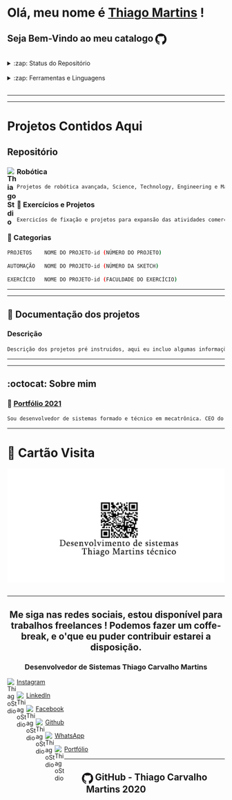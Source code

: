 # Olá, meu nome é [Thiago Martins](http://www.stdiocomunicacao.tk/) !

## Seja Bem-Vindo ao meu catalogo <img align="center" alt="GitHub" width="26px" src="https://raw.githubusercontent.com/github/explore/78df643247d429f6cc873026c0622819ad797942/topics/github/github.png" />
<br/>

<details>
  
  <summary>:zap: Status do Repositório</summary>

  <img align="center" alt="ThiagoStdio Stats" src="https://github-readme-stats.thiagostdio.vercel.app/api?username=ThiagoStdio&show_icons=true&graywhite&show_icons=true" />
  
</details>
<br/>
<details>
  
  <summary>:zap: Ferramentas e Linguagens </summary>

<img align="left" alt="GitHub" width="26px" src="https://raw.githubusercontent.com/github/explore/78df643247d429f6cc873026c0622819ad797942/topics/github/github.png" />
<img align="left" alt="HTML" width="26px" src="https://raw.githubusercontent.com/github/explore/80688e429a7d4ef2fca1e82350fe8e3517d3494d/topics/html/html.png" />
<img align="left" alt="PHP" width="26px" src="https://raw.githubusercontent.com/github/explore/ccc16358ac4530c6a69b1b80c7223cd2744dea83/topics/php/php.png" />
<img align="left" alt="CSS" width="26px" src="https://raw.githubusercontent.com/github/explore/80688e429a7d4ef2fca1e82350fe8e3517d3494d/topics/css/css.png" />
<img align="left" alt="GIT" width="26px" src="https://raw.githubusercontent.com/github/explore/80688e429a7d4ef2fca1e82350fe8e3517d3494d/topics/git/git.png" />
<img align="left" alt="Visual Studio Code" width="26px" src="https://raw.githubusercontent.com/github/explore/80688e429a7d4ef2fca1e82350fe8e3517d3494d/topics/visual-studio-code/visual-studio-code.png" />
<img align="left" alt="MySQL" width="26px" src="https://raw.githubusercontent.com/github/explore/80688e429a7d4ef2fca1e82350fe8e3517d3494d/topics/mysql/mysql.png" />
<img align="left" alt="JS" width="26px" src="https://raw.githubusercontent.com/github/explore/80688e429a7d4ef2fca1e82350fe8e3517d3494d/topics/javascript/javascript.png" />
<img align="left" alt="BOOTSTRAP" width="26px" src="https://raw.githubusercontent.com/github/explore/80688e429a7d4ef2fca1e82350fe8e3517d3494d/topics/bootstrap/bootstrap.png" />
</details>

<br/>

---
---

# Projetos Contidos Aqui

## Repositório

### <img align="left" alt="ThiagoStdio" width="22px" src="https://cdn.jsdelivr.net/npm/simple-icons@3.7.0/icons/arduino.svg" /> Robótica


```sh
Projetos de robótica avançada, Science, Technology, Engineering e Mathematics (STEM).
```

### :ocean: Exercícios e Projetos

```sh
Exercicíos de fixação e projetos para expansão das atividades comerciais.
```

### :raising_hand: Categorias

```sh
PROJETOS    NOME DO PROJETO-id (NÚMERO DO PROJETO)
```
```sh
AUTOMAÇÃO   NOME DO PROJETO-id (NÚMERO DA SKETCH)
```
```sh
EXERCÍCIO   NOME DO PROJETO-id (FACULDADE DO EXERCÍCIO)
```

---
---

## :page_facing_up: Documentação dos projetos

### Descrição

```sh
Descrição dos projetos pré instruidos, aqui eu incluo algumas informações para descrever o projeto.
```
---
---

## :octocat: Sobre mim

### :school_satchel: [Portfólio 2021](http://www.stdioportfolio.tk)

```sh
Sou desenvolvedor de sistemas formado e técnico em mecatrônica. CEO do departamento de SEO e Marketing Stdio Comunicação.
```
---

# :ghost: Cartão Visita

<img align="center" alt="ThiagoStdio | Card " width="700px" src="https://github.com/ThiagoStdio/ThiagoStdio/blob/master/assets/catsa.jpg?raw=true" />

<br/>
<br/>

---

## <div align="center">Me siga nas redes sociais, estou disponível para trabalhos freelances ! Podemos fazer um coffe-break, e o'que eu puder contribuir estarei a disposição.</div>

### <div align="center">Desenvolvedor de Sistemas Thiago Carvalho Martins</div>


[Instagram](https://www.instagram.com/stdio.comunicacao/)[<img align="left" alt="ThiagoStdio" width="22px" src="https://cdn.jsdelivr.net/npm/simple-icons@v3/icons/instagram.svg" />](https://www.instagram.com/stdio.comunicacao/)

[LinkedIn](https://www.linkedin.com/in/thiago-c-621365175/)[<img align="left" alt="ThiagoStdio" width="22px" src="https://cdn.jsdelivr.net/npm/simple-icons@v3/icons/linkedin.svg" />](https://www.linkedin.com/in/thiago-c-621365175/)

[Facebook](https://www.facebook.com/Stdio.comunicacao/) [<img align="left" alt="ThiagoStdio" width="22px" src="https://cdn.jsdelivr.net/npm/simple-icons@v3/icons/facebook.svg" />](https://www.facebook.com/Stdio.comunicacao/)

[Github](https://github.com/ThiagoStdio)[<img align="left" alt="ThiagoStdio" width="22px" src="https://cdn.jsdelivr.net/npm/simple-icons@v3/icons/github.svg" />](https://github.com/ThiagoStdio)

[WhatsApp](https://wa.me/message/WX34SEEN4FHPP1)[<img align="left" alt="ThiagoStdio" width="22px" src="https://cdn.jsdelivr.net/npm/simple-icons@v3/icons/whatsapp.svg" />](https://wa.me/message/WX34SEEN4FHPP1)

[Portfólio](https://stdioportfolio.tk)[<img align="left" alt="ThiagoStdio" width="22px" src="https://cdn.jsdelivr.net/npm/simple-icons@v3/icons/react.svg" />](https://stdioportfolio.tk)

---

## <div align="center"> <img align="center" alt="GitHub" width="26px" src="https://raw.githubusercontent.com/github/explore/78df643247d429f6cc873026c0622819ad797942/topics/github/github.png" /> GitHub - Thiago Carvalho Martins 2020</div>



<!-- Markdown link & img dfn's -->
[XAMARIN]: https://img.shields.io/badge/XAMARIN-TRUE-white
[Teste de usabilidade]: https://img.shields.io/badge/TestedeUsabilidade-OK-black
[DOWNLOADS]: https://img.shields.io/badge/Downloads-X-cyan
[JAVA]: https://img.shields.io/badge/JAVA-TRUE-pink
[CSS]: https://img.shields.io/badge/CSS-TRUE-green
[HTML]: https://img.shields.io/badge/HTML-TRUE-blue
[PHP]: https://img.shields.io/badge/PHP-TRUE-red
[FP]: https://img.shields.io/badge/FernandoPrestes-FLAG-yellow
[ARDUINO]: https://img.shields.io/badge/Arduino-UNO-yellowgreen
[CS]: https://img.shields.io/badge/C-Sharp-cyan
[SQL]: https://img.shields.io/badge/SQL-TRUE-red
[JS]: https://img.shields.io/badge/Java-Script-red
[TCC]: https://img.shields.io/badge/TCC-FP-green
[TCCF]: https://img.shields.io/badge/TCC-IFSP-green
[IFSP]: https://img.shields.io/badge/IFSP-Flag-green
[THIAGO]: https://img.shields.io/badge/THIAGO-MARTINS-Flag-green
[CEL]: https://img.shields.io/badge/(15)-981384477-Flag-blue

<!-- :construction:
Emojis [https://gist.github.com/rxaviers/7360908] 
BadgesOnline [https://github.com/Ileriayo/markdown-badges] 
Icones [https://simpleicons.org/] 
Badges [https://shields.io/]
-->

